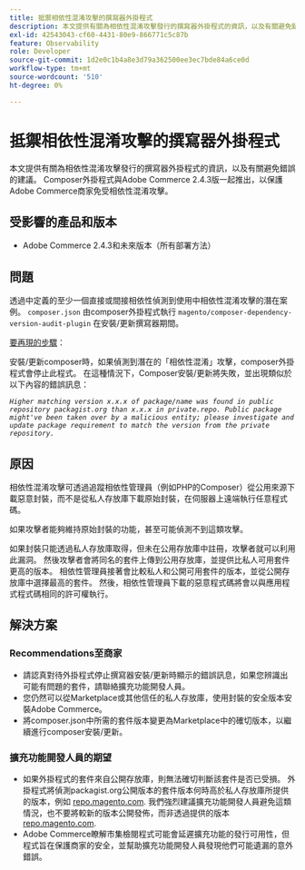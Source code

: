 ```yaml
---
title: 抵禦相依性混淆攻擊的撰寫器外掛程式
description: 本文提供有關為相依性混淆攻擊發行的撰寫器外掛程式的資訊，以及有關避免錯誤的建議。 Composer外掛程式與Adobe Commerce 2.4.3版一起推出，以保護Adobe Commerce商家免受相依性混淆攻擊。
exl-id: 42543043-cf60-4431-80e9-866771c5c87b
feature: Observability
role: Developer
source-git-commit: 1d2e0c1b4a8e3d79a362500ee3ec7bde84a6ce0d
workflow-type: tm+mt
source-wordcount: '510'
ht-degree: 0%

---
```


# 抵禦相依性混淆攻擊的撰寫器外掛程式

本文提供有關為相依性混淆攻擊發行的撰寫器外掛程式的資訊，以及有關避免錯誤的建議。 Composer外掛程式與Adobe Commerce 2.4.3版一起推出，以保護Adobe Commerce商家免受相依性混淆攻擊。

## 受影響的產品和版本

* Adobe Commerce 2.4.3和未來版本（所有部署方法）

## 問題

透過中定義的至少一個直接或間接相依性偵測到使用中相依性混淆攻擊的潛在案例。 `composer.json` 由composer外掛程式執行 `magento/composer-dependency-version-audit-plugin` 在安裝/更新撰寫器期間。

<u>要再現的步驟</u>：

安裝/更新composer時，如果偵測到潛在的「相依性混淆」攻擊，composer外掛程式會停止此程式。 在這種情況下，Composer安裝/更新將失敗，並出現類似於以下內容的錯誤訊息：

*```Higher matching version x.x.x of package/name was found in public repository packagist.org than x.x.x in private.repo. Public package might've been taken over by a malicious entity; please investigate and update package requirement to match the version from the private repository.```*

## 原因

相依性混淆攻擊可透過追蹤相依性管理員（例如PHP的Composer）從公用來源下載惡意封裝，而不是從私人存放庫下載原始封裝，在伺服器上遠端執行任意程式碼。

如果攻擊者能夠維持原始封裝的功能，甚至可能偵測不到這類攻擊。

如果封裝只能透過私人存放庫取得，但未在公用存放庫中註冊，攻擊者就可以利用此漏洞。 然後攻擊者會將同名的套件上傳到公用存放庫，並提供比私人可用套件更高的版本。 相依性管理員接著會比較私人和公開可用套件的版本，並從公開存放庫中選擇最高的套件。 然後，相依性管理員下載的惡意程式碼將會以與應用程式程式碼相同的許可權執行。

## 解決方案

### Recommendations至商家

* 請認真對待外掛程式停止撰寫器安裝/更新時顯示的錯誤訊息，如果您辨識出可能有問題的套件，請聯絡擴充功能開發人員。
* 您仍然可以從Marketplace或其他信任的私人存放庫，使用封裝的安全版本安裝Adobe Commerce。
* 將composer.json中所需的套件版本變更為Marketplace中的確切版本，以繼續進行composer安裝/更新。

### 擴充功能開發人員的期望

* 如果外掛程式的套件來自公開存放庫，則無法確切判斷該套件是否已受損。 外掛程式將偵測packagist.org公開版本的套件版本何時高於私人存放庫所提供的版本，例如 [repo.magento.com](https://repo.magento.com). 我們強烈建議擴充功能開發人員避免這類情況，也不要將較新的版本公開發佈，而非透過提供的版本 [repo.magento.com](https://repo.magento.com).
* Adobe Commerce瞭解市集檢閱程式可能會延遲擴充功能的發行可用性，但程式旨在保護商家的安全，並幫助擴充功能開發人員發現他們可能遺漏的意外錯誤。
